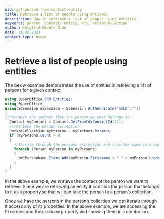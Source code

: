 ```yaml
---
uid: get-person-from-contact-entity
title: Retrieve a list of people using entities
description: How to retrieve a list of people using entities.
keywords: person, contact, entity, API, PersonCollection
author: Bergfrid Skaara Dias
date: 11.02.2021
content_type: howto
---
```


# Retrieve a list of people using entities

The below example demonstrates the use of entities in retrieving a list of persons for a given contact.

```csharp
using SuperOffice.CRM.Entities;
using SuperOffice;
using(SoSession mySession = SoSession.Authenticate("SAL0",""))
{
//retrieve the contact that the person we want belongs to
  Contact myContact = Contact.GetFromIdxContactId(21);
  //retrieve the person collection
  PersonCollection myPersons = myContact.Persons;
  if (myPersons.Count > 0)
  {
    //Iterate through the persons collection and show the name in a combo box
    foreach (Person myPerson in myPersons)
    {
      cmbPersonName.Items.Add(myPerson.Firstname + " " + myPerson.Lastname);
    }
  }
}
```

In the above example, we retrieve the contact of the person we want to retrieve. Since we are retrieving an entity it contains the person that belongs to it as a property so that we can take the person to a person’s collection.

Once we have the persons in the person’s collection we can iterate through it access any of its properties. In the above example, we are accessing the `FirstName` and the `LastName` property and showing them in a combo box.
